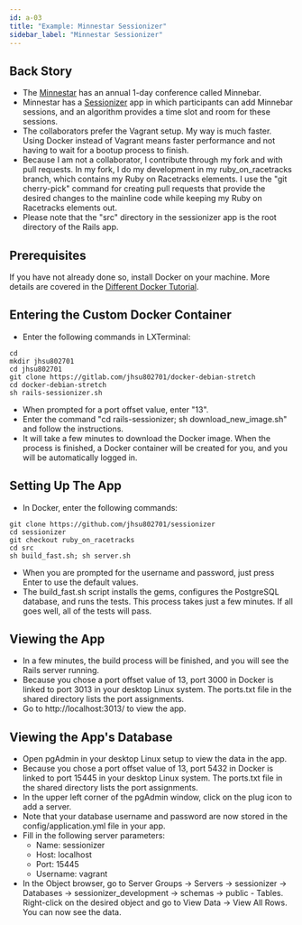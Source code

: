 ```yaml
---
id: a-03
title: "Example: Minnestar Sessionizer"
sidebar_label: "Minnestar Sessionizer"
---
```


## Back Story
* The [Minnestar](https://minnestar.org/) has an annual 1-day conference called Minnebar.
* Minnestar has a [Sessionizer](https://github.com/minnestar/sessionizer) app in which participants can add Minnebar sessions, and an algorithm provides a time slot and room for these sessions.
* The collaborators prefer the Vagrant setup.  My way is much faster.  Using Docker instead of Vagrant means faster performance and not having to wait for a bootup process to finish.
* Because I am not a collaborator, I contribute through my fork and with pull requests.  In my fork, I do my development in my ruby_on_racetracks branch, which contains my Ruby on Racetracks elements.  I use the "git cherry-pick" command for creating pull requests that provide the desired changes to the mainline code while keeping my Ruby on Racetracks elements out.
* Please note that the "src" directory in the sessionizer app is the root directory of the Rails app.

## Prerequisites
If you have not already done so, install Docker on your machine.  More details are covered in the [Different Docker Tutorial](https://www.differentdockertutorial.com/).

## Entering the Custom Docker Container
* Enter the following commands in LXTerminal:
```
cd
mkdir jhsu802701
cd jhsu802701
git clone https://gitlab.com/jhsu802701/docker-debian-stretch
cd docker-debian-stretch
sh rails-sessionizer.sh
```
* When prompted for a port offset value, enter "13".
* Enter the command "cd rails-sessionizer; sh download_new_image.sh" and follow the instructions.
* It will take a few minutes to download the Docker image.  When the process is finished, a Docker container will be created for you, and you will be automatically logged in.

## Setting Up The App
* In Docker, enter the following commands:
```
git clone https://github.com/jhsu802701/sessionizer
cd sessionizer
git checkout ruby_on_racetracks
cd src
sh build_fast.sh; sh server.sh
```
* When you are prompted for the username and password, just press Enter to use the default values.
* The build_fast.sh script installs the gems, configures the PostgreSQL database, and runs the tests. This process takes just a few minutes. If all goes well, all of the tests will pass.

## Viewing the App
* In a few minutes, the build process will be finished, and you will see the Rails server running.
* Because you chose a port offset value of 13, port 3000 in Docker is linked to port 3013 in your desktop Linux system.  The ports.txt file in the shared directory lists the port assignments.
* Go to http://localhost:3013/ to view the app.

## Viewing the App's Database
* Open pgAdmin in your desktop Linux setup to view the data in the app.
* Because you chose a port offset value of 13, port 5432 in Docker is linked to port 15445 in your desktop Linux system.  The ports.txt file in the shared directory lists the port assignments.
* In the upper left corner of the pgAdmin window, click on the plug icon to add a server.
* Note that your database username and password are now stored in the config/application.yml file in your app.
* Fill in the following server parameters:
  * Name: sessionizer
  * Host: localhost
  * Port: 15445
  * Username: vagrant
* In the Object browser, go to Server Groups -> Servers -> sessionizer -> Databases -> sessionizer_development -> schemas -> public - Tables.  Right-click on the desired object and go to View Data -> View All Rows.  You can now see the data.
